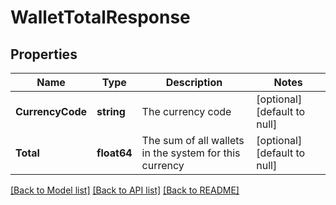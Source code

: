 # WalletTotalResponse

## Properties
Name | Type | Description | Notes
------------ | ------------- | ------------- | -------------
**CurrencyCode** | **string** | The currency code | [optional] [default to null]
**Total** | **float64** | The sum of all wallets in the system for this currency | [optional] [default to null]

[[Back to Model list]](../README.md#documentation-for-models) [[Back to API list]](../README.md#documentation-for-api-endpoints) [[Back to README]](../README.md)


